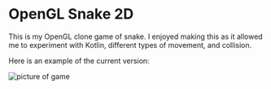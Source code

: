 # OpenGL Snake 2D

This is my OpenGL clone game of snake. I enjoyed making this as it allowed me to experiment with Kotlin, different types of movement, and collision.

Here is an example of the current version:

![picture of game](https://github.com/jcox06/opengl-snake/tree/main/example.png)